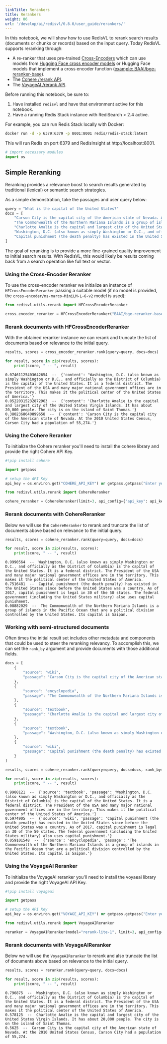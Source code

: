 ```yaml
---
linkTitle: Rerankers
title: Rerankers
weight: 06
url: '/develop/ai/redisvl/0.8.0/user_guide/rerankers/'
---
```



In this notebook, we will show how to use RedisVL to rerank search results
(documents or chunks or records) based on the input query. Today RedisVL
supports reranking through: 

- A re-ranker that uses pre-trained [Cross-Encoders](https://sbert.net/examples/applications/cross-encoder/README.html) which can use models from [Hugging Face cross encoder models](https://huggingface.co/cross-encoder) or Hugging Face models that implement a cross encoder function ([example: BAAI/bge-reranker-base](https://huggingface.co/BAAI/bge-reranker-base)).
- The [Cohere /rerank API](https://docs.cohere.com/docs/rerank-2).
- The [VoyageAI /rerank API](https://docs.voyageai.com/docs/reranker).

Before running this notebook, be sure to:
1. Have installed ``redisvl`` and have that environment active for this notebook.
2. Have a running Redis Stack instance with RediSearch > 2.4 active.

For example, you can run Redis Stack locally with Docker:

```bash
docker run -d -p 6379:6379 -p 8001:8001 redis/redis-stack:latest
```

This will run Redis on port 6379 and RedisInsight at http://localhost:8001.


```python
# import necessary modules
import os
```

## Simple Reranking

Reranking provides a relevance boost to search results generated by
traditional (lexical) or semantic search strategies.

As a simple demonstration, take the passages and user query below:


```python
query = "What is the capital of the United States?"
docs = [
    "Carson City is the capital city of the American state of Nevada. At the 2010 United States Census, Carson City had a population of 55,274.",
    "The Commonwealth of the Northern Mariana Islands is a group of islands in the Pacific Ocean that are a political division controlled by the United States. Its capital is Saipan.",
    "Charlotte Amalie is the capital and largest city of the United States Virgin Islands. It has about 20,000 people. The city is on the island of Saint Thomas.",
    "Washington, D.C. (also known as simply Washington or D.C., and officially as the District of Columbia) is the capital of the United States. It is a federal district. The President of the USA and many major national government offices are in the territory. This makes it the political center of the United States of America.",
    "Capital punishment (the death penalty) has existed in the United States since before the United States was a country. As of 2017, capital punishment is legal in 30 of the 50 states. The federal government (including the United States military) also uses capital punishment."
]
```

The goal of reranking is to provide a more fine-grained quality improvement to
initial search results. With RedisVL, this would likely be results coming back
from a search operation like full text or vector.

### Using the Cross-Encoder Reranker

To use the cross-encoder reranker we initialize an instance of `HFCrossEncoderReranker` passing a suitable model (if no model is provided, the `cross-encoder/ms-marco-MiniLM-L-6-v2` model is used):  


```python
from redisvl.utils.rerank import HFCrossEncoderReranker

cross_encoder_reranker = HFCrossEncoderReranker("BAAI/bge-reranker-base")
```

### Rerank documents with HFCrossEncoderReranker

With the obtained reranker instance we can rerank and truncate the list of
documents based on relevance to the initial query.


```python
results, scores = cross_encoder_reranker.rank(query=query, docs=docs)
```


```python
for result, score in zip(results, scores):
    print(score, " -- ", result)
```

    0.07461125403642654  --  {'content': 'Washington, D.C. (also known as simply Washington or D.C., and officially as the District of Columbia) is the capital of the United States. It is a federal district. The President of the USA and many major national government offices are in the territory. This makes it the political center of the United States of America.'}
    0.05220315232872963  --  {'content': 'Charlotte Amalie is the capital and largest city of the United States Virgin Islands. It has about 20,000 people. The city is on the island of Saint Thomas.'}
    0.3802368640899658  --  {'content': 'Carson City is the capital city of the American state of Nevada. At the 2010 United States Census, Carson City had a population of 55,274.'}


### Using the Cohere Reranker

To initialize the Cohere reranker you'll need to install the cohere library and provide the right Cohere API Key.


```python
#!pip install cohere
```


```python
import getpass

# setup the API Key
api_key = os.environ.get("COHERE_API_KEY") or getpass.getpass("Enter your Cohere API key: ")
```


```python
from redisvl.utils.rerank import CohereReranker

cohere_reranker = CohereReranker(limit=3, api_config={"api_key": api_key})
```

### Rerank documents with CohereReranker

Below we will use the `CohereReranker` to rerank and truncate the list of
documents above based on relevance to the initial query.


```python
results, scores = cohere_reranker.rank(query=query, docs=docs)
```


```python
for result, score in zip(results, scores):
    print(score, " -- ", result)
```

    0.9990564  --  Washington, D.C. (also known as simply Washington or D.C., and officially as the District of Columbia) is the capital of the United States. It is a federal district. The President of the USA and many major national government offices are in the territory. This makes it the political center of the United States of America.
    0.7516481  --  Capital punishment (the death penalty) has existed in the United States since before the United States was a country. As of 2017, capital punishment is legal in 30 of the 50 states. The federal government (including the United States military) also uses capital punishment.
    0.08882029  --  The Commonwealth of the Northern Mariana Islands is a group of islands in the Pacific Ocean that are a political division controlled by the United States. Its capital is Saipan.


### Working with semi-structured documents

Often times the initial result set includes other metadata and components that could be used to steer the reranking relevancy. To accomplish this, we can set the `rank_by` argument and provide documents with those additional fields.


```python
docs = [
    {
        "source": "wiki",
        "passage": "Carson City is the capital city of the American state of Nevada. At the 2010 United States Census, Carson City had a population of 55,274."
    },
    {
        "source": "encyclopedia",
        "passage": "The Commonwealth of the Northern Mariana Islands is a group of islands in the Pacific Ocean that are a political division controlled by the United States. Its capital is Saipan."
    },
    {
        "source": "textbook",
        "passage": "Charlotte Amalie is the capital and largest city of the United States Virgin Islands. It has about 20,000 people. The city is on the island of Saint Thomas."
    },
    {
        "source": "textbook",
        "passage": "Washington, D.C. (also known as simply Washington or D.C., and officially as the District of Columbia) is the capital of the United States. It is a federal district. The President of the USA and many major national government offices are in the territory. This makes it the political center of the United States of America."
    },
    {
        "source": "wiki",
        "passage": "Capital punishment (the death penalty) has existed in the United States since before the United States was a country. As of 2017, capital punishment is legal in 30 of the 50 states. The federal government (including the United States military) also uses capital punishment."
    }
]
```


```python
results, scores = cohere_reranker.rank(query=query, docs=docs, rank_by=["passage", "source"])
```


```python
for result, score in zip(results, scores):
    print(score, " -- ", result)
```

    0.9988121  --  {'source': 'textbook', 'passage': 'Washington, D.C. (also known as simply Washington or D.C., and officially as the District of Columbia) is the capital of the United States. It is a federal district. The President of the USA and many major national government offices are in the territory. This makes it the political center of the United States of America.'}
    0.5974905  --  {'source': 'wiki', 'passage': 'Capital punishment (the death penalty) has existed in the United States since before the United States was a country. As of 2017, capital punishment is legal in 30 of the 50 states. The federal government (including the United States military) also uses capital punishment.'}
    0.059101548  --  {'source': 'encyclopedia', 'passage': 'The Commonwealth of the Northern Mariana Islands is a group of islands in the Pacific Ocean that are a political division controlled by the United States. Its capital is Saipan.'}


### Using the VoyageAI Reranker

To initialize the VoyageAI reranker you'll need to install the voyaeai library and provide the right VoyageAI API Key.


```python
#!pip install voyageai
```


```python
import getpass

# setup the API Key
api_key = os.environ.get("VOYAGE_API_KEY") or getpass.getpass("Enter your VoyageAI API key: ")
```


```python
from redisvl.utils.rerank import VoyageAIReranker

reranker = VoyageAIReranker(model="rerank-lite-1", limit=3, api_config={"api_key": api_key})# Please check the available models at https://docs.voyageai.com/docs/reranker
```

### Rerank documents with VoyageAIReranker

Below we will use the `VoyageAIReranker` to rerank and also truncate the list of
documents above based on relevance to the initial query.


```python
results, scores = reranker.rank(query=query, docs=docs)
```


```python
for result, score in zip(results, scores):
    print(score, " -- ", result)
```

    0.796875  --  Washington, D.C. (also known as simply Washington or D.C., and officially as the District of Columbia) is the capital of the United States. It is a federal district. The President of the USA and many major national government offices are in the territory. This makes it the political center of the United States of America.
    0.578125  --  Charlotte Amalie is the capital and largest city of the United States Virgin Islands. It has about 20,000 people. The city is on the island of Saint Thomas.
    0.5625  --  Carson City is the capital city of the American state of Nevada. At the 2010 United States Census, Carson City had a population of 55,274.

